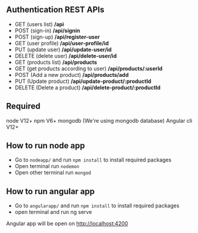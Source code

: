 ## Authentication REST APIs
* GET (users list)	  **/api**
* POST (sign-in)	      **/api/signin**
* POST (sign-up)	      **/api/register-user**
* GET (user profile)	  **/api/user-profile/id**
* PUT (update user)	  **/api/update-user/id**
* DELETE (delete user)  **/api/delete-user/id**
* GET (products list)  **/api/products**
* GET (get products according to user) **/api/products/:userId**
* POST (Add a new product)  **/api/products/add**
* PUT (Update product) **/api/update-product/:productId**
* DELETE (Delete a product) **/api/delete-product/:productId**


## Required
node V12+
npm V6+
mongodb (We're using mongodb database)
Angular cli V12+


## How to run node app
- Go to `nodeapp/` and run `npm install` to install required packages
- Open terminal run `nodemon`
- Open other terminal run `mongod`

## How to run angular app
- Go to `angularapp/` and run `npm install` to install required packages
- open terminal and run ng serve


Angular app will be open on [http://localhost:4200](http://localhost:4200)
